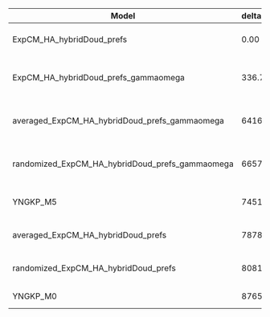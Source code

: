 | Model                                           | deltaAIC | LogLikelihood | nParams | ParamValues                                               |
|-------------------------------------------------|----------|---------------|---------|-----------------------------------------------------------|
| ExpCM_HA_hybridDoud_prefs                       | 0.00     | -53913.39     | 6       | beta=1.55, kappa=3.56, omega=0.25                         |
| ExpCM_HA_hybridDoud_prefs_gammaomega            | 336.70   | -54080.74     | 7       | alpha_omega=3.07, beta=1.57, beta_omega=10.00, kappa=3.63 |
| averaged_ExpCM_HA_hybridDoud_prefs_gammaomega   | 6416.28  | -57120.53     | 7       | alpha_omega=1.07, beta=1.50, beta_omega=10.00, kappa=3.29 |
| randomized_ExpCM_HA_hybridDoud_prefs_gammaomega | 6657.84  | -57241.31     | 7       | alpha_omega=1.06, beta=0.04, beta_omega=10.00, kappa=3.31 |
| YNGKP_M5                                        | 7451.06  | -57632.92     | 12      | alpha_omega=1.01, beta_omega=10.00, kappa=3.02            |
| averaged_ExpCM_HA_hybridDoud_prefs              | 7878.20  | -57852.49     | 6       | beta=1.28, kappa=3.17, omega=0.11                         |
| randomized_ExpCM_HA_hybridDoud_prefs            | 8081.88  | -57954.33     | 6       | beta=0.02, kappa=3.19, omega=0.11                         |
| YNGKP_M0                                        | 8765.88  | -58291.33     | 11      | kappa=2.86, omega=0.10                                    |